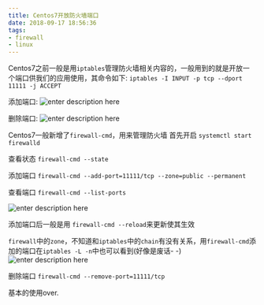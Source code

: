 ```yaml
---
title: Centos7开放防火墙端口
date: 2018-09-17 18:56:36
tags:
- firewall
- linux
---
```


Centos7之前一般是用`iptables`管理防火墙相关内容的，一般用到的就是开放一个端口供我们的应用使用，其命令如下:
`iptables -I INPUT -p tcp --dport 11111 -j ACCEPT`

<!--more-->

添加端口:
![enter description here](https://image.zero22.top/firewall/iptables1.png)

删除端口:
![enter description here](https://image.zero22.top/firewall/iptables2.png)

Centos7一般新增了`firewall-cmd`，用来管理防火墙
首先开启
`systemctl start firewalld`

查看状态
`firewall-cmd --state`

添加端口
`firewall-cmd --add-port=11111/tcp --zone=public --permanent`

查看端口
`firewall-cmd --list-ports`

![enter description here](https://image.zero22.top/firewall/firewall-cmd1.png)

添加端口后一般是用 `firewall-cmd --reload`来更新使其生效

`firewall`中的`zone`，不知道和`iptables`中的`chain`有没有关系，用`firewall-cmd`添加的端口在`iptables -L -n`中也可以看到(好像是废话- -)
![enter description here](https://image.zero22.top/firewall/firewall-cmd2.png)

删除端口
`firewall-cmd --remove-port=11111/tcp`

基本的使用over.
